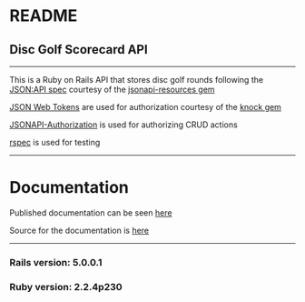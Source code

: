 # README

## Disc Golf Scorecard API
----

This is a Ruby on Rails API that stores disc golf rounds following the [JSON:API spec](http://jsonapi.org/) courtesy of the [jsonapi-resources gem](https://github.com/cerebris/jsonapi-resources)

[JSON Web Tokens](https://jwt.io/) are used for authorization courtesy of the [knock gem](https://github.com/nsarno/knock)

[JSONAPI-Authorization](https://github.com/venuu/jsonapi-authorization) is used for authorizing CRUD actions

[rspec](https://github.com/rspec/rspec-rails) is used for testing

---
# Documentation
Published documentation can be seen [here](https://mattmcquinn.github.io/slate)

Source for the documentation is [here](https://github.com/mattmcquinn/slate)

---
### Rails version: 5.0.0.1
### Ruby version: 2.2.4p230
